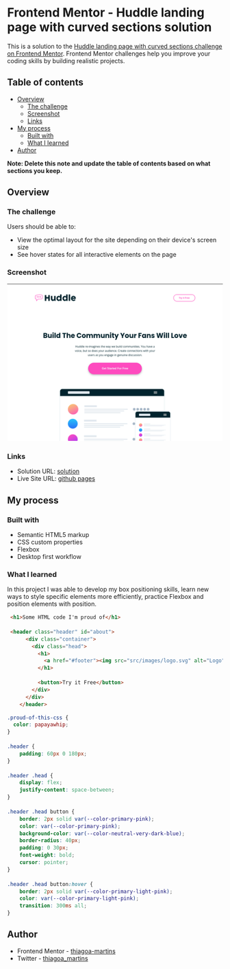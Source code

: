 # Frontend Mentor - Huddle landing page with curved sections solution

This is a solution to the [Huddle landing page with curved sections challenge on Frontend Mentor](https://www.frontendmentor.io/challenges/huddle-landing-page-with-curved-sections-5ca5ecd01e82137ec91a50f2). Frontend Mentor challenges help you improve your coding skills by building realistic projects. 

## Table of contents

- [Overview](#overview)
  - [The challenge](#the-challenge)
  - [Screenshot](#screenshot)
  - [Links](#links)
- [My process](#my-process)
  - [Built with](#built-with)
  - [What I learned](#what-i-learned)
- [Author](#author)

**Note: Delete this note and update the table of contents based on what sections you keep.**

## Overview

### The challenge

Users should be able to:

- View the optimal layout for the site depending on their device's screen size
- See hover states for all interactive elements on the page

### Screenshot

![](./src/images/huddle.png)


### Links

- Solution URL: [solution](https://github.com/thiagoa-martins/huddle-landing-page-with-curved-sections-solution)
- Live Site URL: [github pages](https://thiagoa-martins.github.io/huddle-landing-page-with-curved-sections-solution/)

## My process

### Built with

- Semantic HTML5 markup
- CSS custom properties
- Flexbox
- Desktop first workflow

### What I learned

In this project I was able to develop my box positioning skills, learn new ways to style specific elements more efficiently, practice Flexbox and position elements with position.

```html
 <h1>Some HTML code I'm proud of</h1>

 <header class="header" id="about">
      <div class="container">
        <div class="head">
          <h1>
            <a href="#footer"><img src="src/images/logo.svg" alt="Logo"></a> 
          </h1>
    
          <button>Try it Free</button>
        </div> 
      </div>
    </header>
```
```css
.proud-of-this-css {
  color: papayawhip;
}

.header {
    padding: 60px 0 180px;
}

.header .head {
    display: flex;
    justify-content: space-between;
}

.header .head button {
    border: 2px solid var(--color-primary-pink);
    color: var(--color-primary-pink);
    background-color: var(--color-neutral-very-dark-blue);
    border-radius: 40px;
    padding: 0 30px;
    font-weight: bold;
    cursor: pointer;
}

.header .head button:hover {
    border: 2px solid var(--color-primary-light-pink);
    color: var(--color-primary-light-pink);
    transition: 300ms all;
}
```

## Author

- Frontend Mentor - [thiagoa-martins](https://www.frontendmentor.io/profile/thiagoa-martins)
- Twitter - [thiagoa_martins](https://www.twitter.com/thiagoa_martins)

